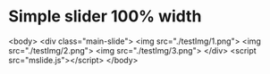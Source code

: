 # Simple slider 100% width
&lt;body&gt;
        &lt;div class="main-slide"&gt;
            &lt;img src="./testImg/1.png"&gt;
            &lt;img src="./testImg/2.png"&gt;
            &lt;img src="./testImg/3.png"&gt;
        &lt;/div&gt;
&lt;script src="mslide.js"&gt;&lt;/script&gt;
&lt;/body&gt;
